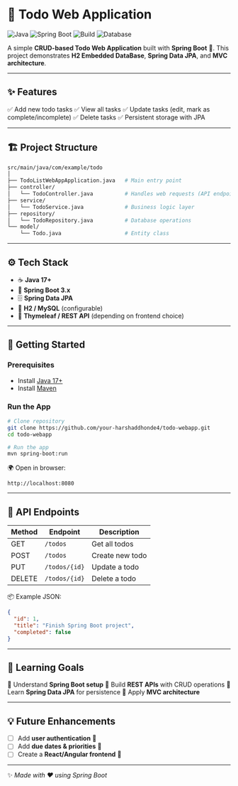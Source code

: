 # 📝 Todo Web Application

![Java](https://img.shields.io/badge/Java-17-orange?logo=java)
![Spring Boot](https://img.shields.io/badge/Spring%20Boot-3.x-brightgreen?logo=springboot)
![Build](https://img.shields.io/badge/Build-Maven-blue?logo=apachemaven)
![Database](https://img.shields.io/badge/Database-H2%2FMySQL-lightgrey?logo=mysql)

A simple **CRUD-based Todo Web Application** built with **Spring Boot** 🚀.
This project demonstrates **H2 Embedded DataBase**, **Spring Data JPA**, and **MVC architecture**.

---

## ✨ Features

✅ Add new todo tasks
✅ View all tasks
✅ Update tasks (edit, mark as complete/incomplete)
✅ Delete tasks
✅ Persistent storage with JPA

---

## 🏗️ Project Structure

```bash
src/main/java/com/example/todo
│
├── TodoListWebAppApplication.java   # Main entry point
├── controller/
│   └── TodoController.java          # Handles web requests (API endpoints)
├── service/
│   └── TodoService.java             # Business logic layer
├── repository/
│   └── TodoRepository.java          # Database operations
└── model/
    └── Todo.java                    # Entity class
```

---

## ⚙️ Tech Stack

* ☕ **Java 17+**
* 🍃 **Spring Boot 3.x**
* 🗄 **Spring Data JPA**
* 💾 **H2 / MySQL** (configurable)
* 🎨 **Thymeleaf / REST API** (depending on frontend choice)

---

## 🚀 Getting Started

### Prerequisites

* Install [Java 17+](https://adoptium.net/)
* Install [Maven](https://maven.apache.org/)

### Run the App

```bash
# Clone repository
git clone https://github.com/your-harshaddhonde4/todo-webapp.git
cd todo-webapp

# Run the app
mvn spring-boot:run
```

🌍 Open in browser:

```text
http://localhost:8080
```

---

## 🔑 API Endpoints

| Method | Endpoint      | Description     |
| ------ | ------------- | --------------- |
| GET    | `/todos`      | Get all todos   |
| POST   | `/todos`      | Create new todo |
| PUT    | `/todos/{id}` | Update a todo   |
| DELETE | `/todos/{id}` | Delete a todo   |

📦 Example JSON:

```json
{
  "id": 1,
  "title": "Finish Spring Boot project",
  "completed": false
}
```

---

## 🎯 Learning Goals

📌 Understand **Spring Boot setup**
📌 Build **REST APIs** with CRUD operations
📌 Learn **Spring Data JPA** for persistence
📌 Apply **MVC architecture**

---

## 💡 Future Enhancements

* [ ] Add **user authentication** 🔑
* [ ] Add **due dates & priorities** 📅
* [ ] Create a **React/Angular frontend** 🎨

---


✨ *Made with ❤️ using Spring Boot*
